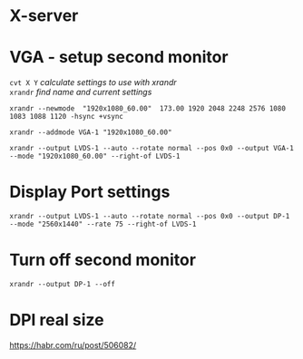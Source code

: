 X-server
========

# VGA - setup second monitor

`cvt X Y`	*calculate settings to use with xrandr*  
`xrandr`	*find name and current settings*


```
xrandr --newmode  "1920x1080_60.00"  173.00 1920 2048 2248 2576 1080 1083 1088 1120 -hsync +vsync

xrandr --addmode VGA-1 "1920x1080_60.00"

xrandr --output LVDS-1 --auto --rotate normal --pos 0x0 --output VGA-1 --mode "1920x1080_60.00" --right-of LVDS-1
```

# Display Port settings

`xrandr --output LVDS-1 --auto --rotate normal --pos 0x0 --output DP-1 --mode "2560x1440" --rate 75 --right-of LVDS-1`

# Turn off second monitor

`xrandr --output DP-1 --off`

# DPI real size

https://habr.com/ru/post/506082/